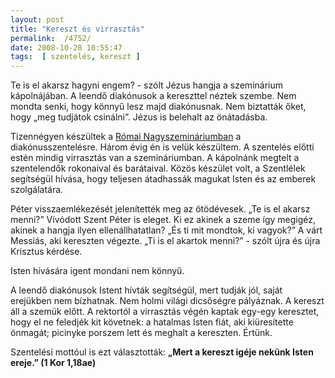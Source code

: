 ```yaml
---
layout: post
title: "Kereszt és virrasztás"
permalink:  /4752/ 
date: 2008-10-28 10:55:47
tags:  [ szentelés, kereszt ] 
---
```

Te is el akarsz hagyni engem? - szólt Jézus hangja a szeminárium kápolnájában. A leendő diakónusok a kereszttel néztek szembe. Nem mondta senki, hogy könnyű lesz majd diakónusnak. Nem biztatták őket, hogy &bdquo;meg tudjátok csinálni&rdquo;. Jézus is belehalt az önátadásba.

 <p style="margin-bottom: 0cm">Tizennégyen készültek a <a href="http://seminarioromano.it">Római Nagyszemináriumban</a> a diakónusszentelésre. Három évig én is velük készültem. A szentelés előtti estén mindig virrasztás van a szemináriumban. A kápolnánk megtelt a szentelendők rokonaival és barátaival. Közös készület volt, a Szentlélek segítségül hívása, hogy teljesen átadhassák magukat Isten és az emberek szolgálatára.</p>  <p style="margin-bottom: 0cm">Péter visszaemlékezését jelenítették meg az ötödévesek. &bdquo;Te is el akarsz menni?&rdquo; Vívódott Szent Péter is eleget. Ki ez akinek a szeme így megigéz, akinek a hangja ilyen ellenállhatatlan? &bdquo;És ti mit mondtok, ki vagyok?&rdquo; A várt Messiás, aki kereszten végezte. &bdquo;Ti is el akartok menni?&rdquo; - szólt újra és újra Krisztus kérdése.</p> <p style="margin-bottom: 0cm">Isten hívására igent mondani nem könnyű.</p> <p style="margin-bottom: 0cm">A leendő diakónusok Istent hívták segítségül, mert tudják jól, saját erejükben nem bízhatnak. Nem holmi világi dicsőségre pályáznak. A kereszt áll a szemük előtt. A rektortól a virrasztás végén kaptak egy-egy keresztet, hogy el ne feledjék kit követnek: a hatalmas Isten fiát, aki kiüresítette önmagát; picinyke porszem lett és meghalt a kereszten. Értünk.</p> <p style="margin-bottom: 0cm">Szentelési mottóul is ezt választották: <strong>&bdquo;Mert a kereszt igéje nekünk Isten ereje.&rdquo; (1 Kor 1,18ae)</strong></p> <p style="margin-bottom: 0cm">&nbsp;</p> <p style="margin-bottom: 0cm">&nbsp;</p> <p >&nbsp;</p>
